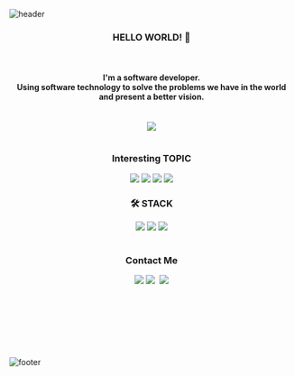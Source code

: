 
![header](https://capsule-render.vercel.app/api?type=waving&color=gradient&height=230&section=header&text=Lee%20Yumin&animation=twinkling&fontsize=50)
<br>

<h3 align="center">HELLO WORLD! 🤗</h3><br>
<h4 align="center"> I'm a software developer. <br> Using software technology to solve the problems we have in the world and present a better vision. </h4>
<br>

<div align="center">
<img src="https://github.com/AidenLee0408/AidenLee0408/assets/89402202/d4eac8ef-8b57-4d37-8c85-4a95a25f0bc9">
</div>

<br>
<h3 align="center"> Interesting TOPIC </h3>
<div align="center">
    <a href="https://www.adobe.com/kr/creativecloud/design/hub/guides/what-you-should-know-about-user-experience."><img src="https://img.shields.io/badge/UX-ff0000?style=flat-square&logoColor=white"/></a>
    <a href="https://developer.android.com/?hl=ko"><img src="https://img.shields.io/badge/Android-3DDC84?style=flat-square&logo=Android&logoColor=white&link=https://developer.android.com/?hl=ko"/></a>
    <a href="https://ko.wikipedia.org/wiki/%EB%B8%94%EB%A1%9D%EC%B2%B4%EC%9D%B8"><img src="https://img.shields.io/badge/Blockchain-ff0000?style=flat-square&logoColor=white"/></a>
    <a href="https://ko.wikipedia.org/wiki/%EB%B8%94%EB%A1%9D%EC%B2%B4%EC%9D%B8"><img src="https://img.shields.io/badge/DID & SSI-ff0000?style=flat-square&logoColor=white"/></a>
</div>

<h3 align="center"> 🛠️ STACK </h3>
<div align="center">
    <a href="https://developer.android.com/?hl=ko"><img src="https://img.shields.io/badge/Android-3DDC84?style=flat-square&logo=Android&logoColor=white&link=https://developer.android.com/?hl=ko"/></a>
    <a href="https://kotlinlang.org/"><img src="https://img.shields.io/badge/Kotlin-7F52FF?style=flat-square&logo=Kotlin&logoColor=white"/></a>
    <a href="https://spring.io/"><img src="https://img.shields.io/badge/Spring-6DB33F?style=flat-square&logo=Spring&logoColor=white"/></a>
</div>

<br>
<h3 align="center"> Contact Me </h3>
<p align="center">
    <a href="(https://medium.com/@AidenLee0408"><img src="https://img.shields.io/badge/Medium-0A66C2?style=flat-square&logo=Medium&logoColor=white"/></a>
    <a href="https://www.linkedin.com/in/aiden-lee-4a4a4622a/"><img src="https://img.shields.io/badge/Linked In-0A66C2?style=flat-square&logo=LinkedIn&logoColor=white"/></a>&nbsp
  <a href="mailto:aiden020408@gmail.com"><img src="https://img.shields.io/badge/Gmail-d14836?style=flat-square&logo=Gmail&logoColor=white&link=aiden020408@gmail.com"/></a>
    
</p>

<br><br>




<!-- <p align="center">
<img alt="GitHub followers" src="https://img.shields.io/github/followers/AidenLee0408?color=red&style=for-the-badge">
<img alt="GitHub watchers" src="https://img.shields.io/github/watchers/AidenLee0408/AidenLee0408?color=red&style=for-the-badge">
</p>
 -->
<br><br><br>





![footer](https://capsule-render.vercel.app/api?type=slice&color=gradient&height=40&section=footer)


